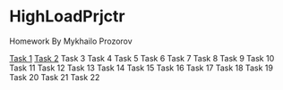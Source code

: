 # HighLoadPrjctr
Homework By Mykhailo Prozorov

[Task 1](Homework/Task1/Task1.md)
[Task 2](Homework/Task2/)
Task 3
Task 4
Task 5
Task 6
Task 7
Task 8
Task 9
Task 10
Task 11
Task 12
Task 13
Task 14
Task 15
Task 16
Task 17
Task 18
Task 19
Task 20
Task 21
Task 22

